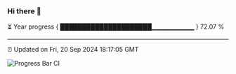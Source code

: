 ### Hi there 👋

⏳ Year progress { █████████████████████▁▁▁▁▁▁▁▁▁ } 72.07 %

---

⏰ Updated on Fri, 20 Sep 2024 18:17:05 GMT

![Progress Bar CI](https://github.com/liununu/liununu/workflows/Progress%20Bar%20CI/badge.svg)

